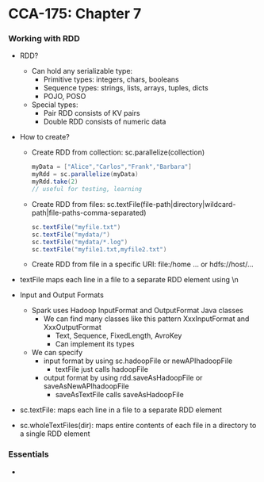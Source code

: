 # CCA-175: Chapter 7

### Working with RDD

- RDD?

  - Can hold any serializable type: 
    - Primitive types: integers, chars, booleans
    - Sequence types: strings, lists, arrays, tuples, dicts
    - POJO, POSO
  - Special types:
    - Pair RDD consists of KV pairs
    - Double RDD consists of numeric data

- How to create?

  - Create RDD from collection: sc.parallelize(collection)

    ```scala
    myData = ["Alice","Carlos","Frank","Barbara"]
    myRdd = sc.parallelize(myData)
    myRdd.take(2)
    // useful for testing, learning
    ```

  - Create RDD from files: sc.textFile(file-path|directory|wildcard-path|file-paths-comma-separated)

    ```scala
    sc.textFile("myfile.txt")
    sc.textFile("mydata/")
    sc.textFile("mydata/*.log")
    sc.textFile("myfile1.txt,myfile2.txt")
    ```

  - Create RDD from file in a specific URI: file:/home ... or hdfs://host/...

- textFile maps each line in a file to a separate RDD element using \n

- Input and Output Formats

  - Spark uses Hadoop InputFormat and OutputFormat Java classes
    - We can find many classes like this pattern XxxInputFormat and XxxOutputFormat 
      - Text, Sequence, FixedLength, AvroKey
      - Can implement its types
  - We can specify 
    - input format by using sc.hadoopFile or newAPIhadoopFile
      - textFile just calls hadoopFile
    - output format by using rdd.saveAsHadoopFile or saveAsNewAPIhadoopFile
      - saveAsTextFile calls saveAsHadoopFile

- sc.textFile: maps each line in a file to a separate RDD element

- sc.wholeTextFiles(dir): maps entire contents of each file in a directory to a single RDD element

### Essentials

- ​